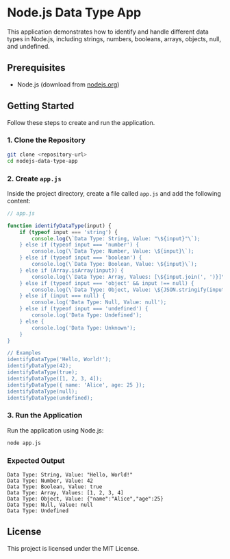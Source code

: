 
# Node.js Data Type App

This application demonstrates how to identify and handle different data types in Node.js, including strings, numbers, booleans, arrays, objects, null, and undefined.

## Prerequisites

- Node.js (download from [nodejs.org](https://nodejs.org/))

## Getting Started

Follow these steps to create and run the application.

### 1. Clone the Repository

```bash
git clone <repository-url>
cd nodejs-data-type-app
```

### 2. Create `app.js`

Inside the project directory, create a file called `app.js` and add the following content:

```javascript
// app.js

function identifyDataType(input) {
    if (typeof input === 'string') {
        console.log(\`Data Type: String, Value: "\${input}"\`);
    } else if (typeof input === 'number') {
        console.log(\`Data Type: Number, Value: \${input}\`);
    } else if (typeof input === 'boolean') {
        console.log(\`Data Type: Boolean, Value: \${input}\`);
    } else if (Array.isArray(input)) {
        console.log(\`Data Type: Array, Values: [\${input.join(', ')}]\`);
    } else if (typeof input === 'object' && input !== null) {
        console.log(\`Data Type: Object, Value: \${JSON.stringify(input)}\`);
    } else if (input === null) {
        console.log('Data Type: Null, Value: null');
    } else if (typeof input === 'undefined') {
        console.log('Data Type: Undefined');
    } else {
        console.log('Data Type: Unknown');
    }
}

// Examples
identifyDataType('Hello, World!');
identifyDataType(42);
identifyDataType(true);
identifyDataType([1, 2, 3, 4]);
identifyDataType({ name: 'Alice', age: 25 });
identifyDataType(null);
identifyDataType(undefined);
```

### 3. Run the Application

Run the application using Node.js:

```bash
node app.js
```

### Expected Output

```
Data Type: String, Value: "Hello, World!"
Data Type: Number, Value: 42
Data Type: Boolean, Value: true
Data Type: Array, Values: [1, 2, 3, 4]
Data Type: Object, Value: {"name":"Alice","age":25}
Data Type: Null, Value: null
Data Type: Undefined
```

## License

This project is licensed under the MIT License.
